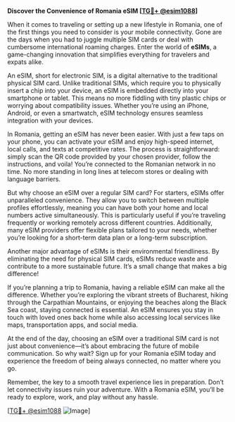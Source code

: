 **Discover the Convenience of Romania eSIM [[TG💪+ @esim1088](https://t.me/s/esim1088)]**

When it comes to traveling or setting up a new lifestyle in Romania, one of the first things you need to consider is your mobile connectivity. Gone are the days when you had to juggle multiple SIM cards or deal with cumbersome international roaming charges. Enter the world of **eSIMs**, a game-changing innovation that simplifies everything for travelers and expats alike.

An eSIM, short for electronic SIM, is a digital alternative to the traditional physical SIM card. Unlike traditional SIMs, which require you to physically insert a chip into your device, an eSIM is embedded directly into your smartphone or tablet. This means no more fiddling with tiny plastic chips or worrying about compatibility issues. Whether you’re using an iPhone, Android, or even a smartwatch, eSIM technology ensures seamless integration with your devices.

In Romania, getting an eSIM has never been easier. With just a few taps on your phone, you can activate your eSIM and enjoy high-speed internet, local calls, and texts at competitive rates. The process is straightforward: simply scan the QR code provided by your chosen provider, follow the instructions, and voila! You’re connected to the Romanian network in no time. No more standing in long lines at telecom stores or dealing with language barriers.

But why choose an eSIM over a regular SIM card? For starters, eSIMs offer unparalleled convenience. They allow you to switch between multiple profiles effortlessly, meaning you can have both your home and local numbers active simultaneously. This is particularly useful if you’re traveling frequently or working remotely across different countries. Additionally, many eSIM providers offer flexible plans tailored to your needs, whether you’re looking for a short-term data plan or a long-term subscription.

Another major advantage of eSIMs is their environmental friendliness. By eliminating the need for physical SIM cards, eSIMs reduce waste and contribute to a more sustainable future. It’s a small change that makes a big difference!

If you’re planning a trip to Romania, having a reliable eSIM can make all the difference. Whether you’re exploring the vibrant streets of Bucharest, hiking through the Carpathian Mountains, or enjoying the beaches along the Black Sea coast, staying connected is essential. An eSIM ensures you stay in touch with loved ones back home while also accessing local services like maps, transportation apps, and social media.

At the end of the day, choosing an eSIM over a traditional SIM card is not just about convenience—it’s about embracing the future of mobile communication. So why wait? Sign up for your Romania eSIM today and experience the freedom of being always connected, no matter where you go.

Remember, the key to a smooth travel experience lies in preparation. Don’t let connectivity issues ruin your adventure. With a Romania eSIM, you’ll be ready to explore, work, and play without any hassle. 

[[TG💪+ @esim1088](https://t.me/s/esim1088) ![Image](https://i.postimg.cc/Y0z9fWf4/image.png)]